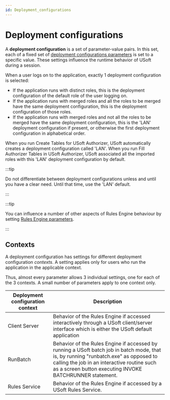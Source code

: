 ```yaml
---
id: Deployment_configurations
---
```


# Deployment configurations

A **deployment configuration** is a set of parameter-value pairs. In this set, each of a fixed set of [deployment configurations parameters](/docs/Authorisation_and_access/Deployment_configurations/Deployment_configuration_parameters.md) is set to a specific value. These settings influence the runtime behavior of USoft during a session.

When a user logs on to the application, exactly 1 deployment configuration is selected:

- If the application runs with distinct roles, this is the deployment configuration of the default role of the user logging on.
- If the application runs with merged roles and all the roles to be merged have the same deployment configuration, this is the deployment configuration of those roles.
- If the application runs with merged roles and not all the roles to be merged have the same deployment configuration, this is the 'LAN' deployment configuration if present, or otherwise the first deployment configuration in alphabetical order.

When you run Create Tables for USoft Authorizer, USoft automatically creates a deployment configuration called 'LAN'. When you run Fill Authorizer Tables in USoft Authorizer, USoft associated all the imported roles with this 'LAN' deployment configuration by default.


:::tip

Do not differentiate between deployment configurations unless and until you have a clear need. Until that time, use the 'LAN' default.

:::


:::tip

You can influence a number of other aspects of Rules Engine behaviour by setting [Rules Engine parameters](/docs/Modeller_and_Rules_Engine/Introducing_USoft_Modeller_and_Rules_Engine/Rules_Engine_parameters.md).

:::

## Contexts

A deployment configuration has settings for different deployment configuration *contexts*. A setting applies only for users who run the application in the applicable context.

Thus, almost every parameter allows 3 individual settings, one for each of the 3 contexts. A small number of parameters apply to one context only.

|**Deployment configuration context**|**Description**|
|--------|--------|
|Client Server|Behavior of the Rules Engine if accessed interactively through a USoft client/server interface which is either the USoft default application|
|RunBatch|Behavior of the Rules Engine if accessed by running a USoft batch job in batch mode, that is, by running "runbatch.exe" as opposed to calling the job in an interactive routine such as a screen button executing INVOKE BATCHRUNNER statement.|
|Rules Service|Behavior of the Rules Engine if accessed by a USoft Rules Service.|



###  

 